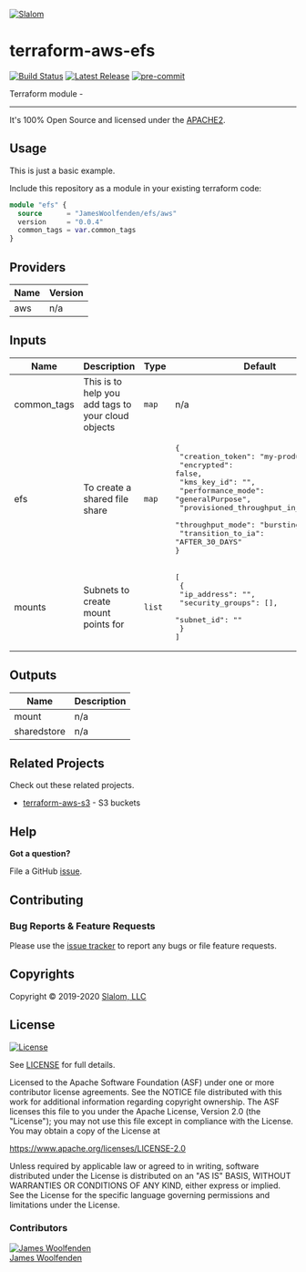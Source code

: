 [![Slalom][logo]](https://slalom.com)

# terraform-aws-efs

[![Build Status](https://github.com/JamesWoolfenden/terraform-aws-efs/workflows/Verify%20and%20Bump/badge.svg?branch=master)](https://github.com/JamesWoolfenden/terraform-aws-efs)
[![Latest Release](https://img.shields.io/github/release/JamesWoolfenden/terraform-aws-efs.svg)](https://github.com/JamesWoolfenden/terraform-aws-efs/releases/latest)
[![pre-commit](https://img.shields.io/badge/pre--commit-enabled-brightgreen?logo=pre-commit&logoColor=white)](https://github.com/pre-commit/pre-commit)

Terraform module -

---

It's 100% Open Source and licensed under the [APACHE2](LICENSE).

## Usage

This is just a basic example.

Include this repository as a module in your existing terraform code:

```terraform
module "efs" {
  source      = "JamesWoolfenden/efs/aws"
  version     = "0.0.4"
  common_tags = var.common_tags
}
```

<!-- BEGINNING OF PRE-COMMIT-TERRAFORM DOCS HOOK -->
## Providers

| Name | Version |
|------|---------|
| aws | n/a |

## Inputs

| Name | Description | Type | Default | Required |
|------|-------------|------|---------|:-----:|
| common\_tags | This is to help you add tags to your cloud objects | `map` | n/a | yes |
| efs | To create a shared file share | `map` | <pre>{<br>  "creation_token": "my-product",<br>  "encrypted": false,<br>  "kms_key_id": "",<br>  "performance_mode": "generalPurpose",<br>  "provisioned_throughput_in_mibps": 0,<br>  "throughput_mode": "bursting",<br>  "transition_to_ia": "AFTER_30_DAYS"<br>}<br></pre> | no |
| mounts | Subnets to create mount points for | `list` | <pre>[<br>  {<br>    "ip_address": "",<br>    "security_groups": [],<br>    "subnet_id": ""<br>  }<br>]<br></pre> | no |

## Outputs

| Name | Description |
|------|-------------|
| mount | n/a |
| sharedstore | n/a |

<!-- END OF PRE-COMMIT-TERRAFORM DOCS HOOK -->

## Related Projects

Check out these related projects.

- [terraform-aws-s3](https://github.com/jameswoolfenden/terraform-aws-s3) - S3 buckets

## Help

**Got a question?**

File a GitHub [issue](https://github.com/JamesWoolfenden/terraform-aws-efs/issues).

## Contributing

### Bug Reports & Feature Requests

Please use the [issue tracker](https://github.com/JamesWoolfenden/terraform-aws-efs/issues) to report any bugs or file feature requests.

## Copyrights

Copyright © 2019-2020 [Slalom, LLC](https://slalom.com)

## License

[![License](https://img.shields.io/badge/License-Apache%202.0-blue.svg)](https://opensource.org/licenses/Apache-2.0)

See [LICENSE](LICENSE) for full details.

Licensed to the Apache Software Foundation (ASF) under one
or more contributor license agreements.  See the NOTICE file
distributed with this work for additional information
regarding copyright ownership.  The ASF licenses this file
to you under the Apache License, Version 2.0 (the
"License"); you may not use this file except in compliance
with the License.  You may obtain a copy of the License at

<https://www.apache.org/licenses/LICENSE-2.0>

Unless required by applicable law or agreed to in writing,
software distributed under the License is distributed on an
"AS IS" BASIS, WITHOUT WARRANTIES OR CONDITIONS OF ANY
KIND, either express or implied.  See the License for the
specific language governing permissions and limitations
under the License.

### Contributors

[![James Woolfenden][jameswoolfenden_avatar]][jameswoolfenden_homepage]<br/>[James Woolfenden][jameswoolfenden_homepage]

[jameswoolfenden_homepage]: https://github.com/jameswoolfenden
[jameswoolfenden_avatar]: https://github.com/jameswoolfenden.png?size=150
[logo]: https://gist.githubusercontent.com/JamesWoolfenden/5c457434351e9fe732ca22b78fdd7d5e/raw/15933294ae2b00f5dba6557d2be88f4b4da21201/slalom-logo.png
[website]: https://slalom.com
[github]: https://github.com/jameswoolfenden
[linkedin]: https://www.linkedin.com/company/slalom-consulting/
[twitter]: https://twitter.com/Slalom

[share_twitter]: https://twitter.com/intent/tweet/?text=terraform-aws-efs&url=https://github.com/JamesWoolfenden/terraform-aws-efs
[share_linkedin]: https://www.linkedin.com/shareArticle?mini=true&title=terraform-aws-efs&url=https://github.com/JamesWoolfenden/terraform-aws-efs
[share_reddit]: https://reddit.com/submit/?url=https://github.com/JamesWoolfenden/terraform-aws-efs
[share_facebook]: https://facebook.com/sharer/sharer.php?u=https://github.com/JamesWoolfenden/terraform-aws-efs
[share_email]: mailto:?subject=terraform-aws-efs&body=https://github.com/JamesWoolfenden/terraform-aws-efs
